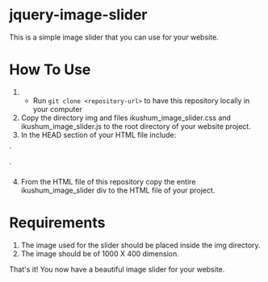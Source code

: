 # jquery-image-slider
This is a simple image slider that you can use for your website.

# How To Use

1. * Run `git clone <repository-url>` to have this repository locally in your computer
2. Copy the directory img and files ikushum_image_slider.css and ikushum_image_slider.js to the root directory of your website project.
3. In the HEAD section of your HTML file include:

 `<link rel="stylesheet" type="text/css" href="ikushum_image_slider.css">

 <script src="https://ajax.googleapis.com/ajax/libs/jquery/3.1.0/jquery.min.js"></script>
  
 <script src="https://ajax.googleapis.com/ajax/libs/jqueryui/1.12.0/jquery-ui.min.js"></script> `
  
4. From the HTML file of this repository copy the entire ikushum_image_slider div to the HTML file of your project.


# Requirements

1. The image used for the slider should be placed inside the img directory. 
2. The image should be of 1000 X 400 dimension.

That's it! You now have a beautiful image slider for your website.




